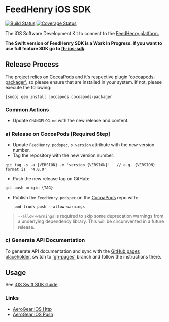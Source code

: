 # FeedHenry iOS SDK

[![Build Status](https://travis-ci.org/feedhenry/fh-ios-swift-sdk.png)](https://travis-ci.org/feedhenry/fh-ios-swift-sdk)
[![Coverage Status](https://coveralls.io/repos/github/feedhenry/fh-ios-swift-sdk/badge.svg?branch=master)](https://coveralls.io/github/feedhenry/fh-ios-swift-sdk?branch=master)

The iOS Software Development Kit to connect to the [FeedHenry platform.](http://www.feedhenry.com)

**The Swift version of FeedHenry SDK is a Work In Progress. If you want to use full feature SDK go to [fh-ios-sdk](https://github.com/feedhenry/fh-ios-sdk/).**

## Release Process

The project relies on [CocoaPods](http://cocoapods.org) and it's respective plugin  ['cocoapods-packager'](https://github.com/CocoaPods/cocoapods-packager), so please ensure that are installed in your system. If not, please execute the following:

```
[sudo] gem install cocoapods cocoapods-packager
```

### Common Actions

* Update `CHANGELOG.md` with the new release and content.

### a) Release on CocoaPods  [Required Step]
* Update `FeedHenry.podspec`, `s.version` attribute with the new version number.
* Tag the repository with the new version number:

```
git tag -s -a {VERSION} -m 'version {VERSION}'   // e.g. {VERSION} format is  '4.0.0'
```

* Push the new release tag on GitHub:

```
git push origin {TAG}
```

* Publish the `FeedHenry.podspec` on the [CocoaPods](http://cocoapods.org) repo with:

```
 	pod trunk push --allow-warnings
```

>	`--allow-warnings` is required to skip some deprecation warnings from a underlying dependency library. This will be circumvented in a future release.

### c) Generate API Documentation

To generate API documentation and sync with the [GitHub pages placeholder](http://feedhenry.github.io/fh-ios-swift-sdk/FeedHenry/docset/index.html), switch to ['gh-pages'](https://github.com/feedhenry/fh-ios-swift-sdk/tree/gh-pages) branch and follow the instructions there.

## Usage

See [iOS Swift SDK Guide](https://access.redhat.com/documentation/en-us/red_hat_mobile_application_platform_hosted/3/html/client_sdk/native-ios-swift).

### Links
* [AeroGear iOS Http](https://github.com/aerogear/aerogear-ios-http)
* [AeroGear iOS Push](https://github.com/aerogear/aerogear-ios-push)
